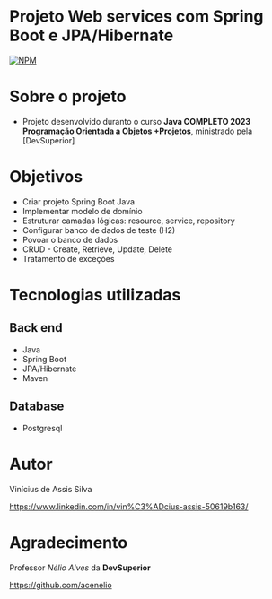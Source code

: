 # Projeto Web services com Spring Boot e JPA/Hibernate
[![NPM](https://img.shields.io/bower/l/react)](https://github.com/ViniciusDevAssis/workshop-springboot3-jpa/blob/main/LICENSE)

# Sobre o projeto

- Projeto desenvolvido duranto o curso **Java COMPLETO 2023 Programação Orientada a Objetos +Projetos**, ministrado pela [DevSuperior]

# Objetivos

- Criar projeto Spring Boot Java
- Implementar modelo de domínio
- Estruturar camadas lógicas: resource, service, repository
- Configurar banco de dados de teste (H2)
- Povoar o banco de dados
- CRUD - Create, Retrieve, Update, Delete
- Tratamento de exceções

# Tecnologias utilizadas
## Back end
- Java
- Spring Boot
- JPA/Hibernate
- Maven

## Database
- Postgresql

# Autor

Vinícius de Assis Silva

https://www.linkedin.com/in/vin%C3%ADcius-assis-50619b163/

# Agradecimento

Professor *Nélio Alves* da **DevSuperior**

https://github.com/acenelio
